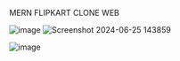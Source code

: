 MERN FLIPKART CLONE WEB

![image](https://github.com/shubhampatil5058/ECommerce-Website/assets/134854438/800a283f-ce89-414d-af4a-d4d8b0e0e551)
![Screenshot 2024-06-25 143859](https://github.com/shubhampatil5058/ECommerce-Website/assets/134854438/0095dec6-7a6b-4b84-a6d7-9f22ef18e3fd)

![image](https://github.com/shubhampatil5058/ECommerce-Website/assets/134854438/88547ad7-05ad-44ea-896e-f2ef8af1df68)
